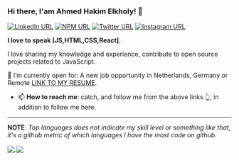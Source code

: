 ### Hi there, I'am Ahmed Hakim Elkholy! 👋
[![LinkedIn URL](https://img.shields.io/static/v1?color=red&label=linkedin&logo=linkedin&logoColor=white&style=for-the-badge&message=Connect)](https://www.linkedin.com/in/a-hakem)
[![NPM URL](https://img.shields.io/static/v1?color=red&label=npm&logo=npm&logoColor=white&style=for-the-badge&message=Follow)](https://www.npmjs.com/~ahakim)
[![Twitter URL](https://img.shields.io/static/v1?color=red&label=Twitter%20&logo=twitter&logoColor=white&style=for-the-badge&message=Follow)](https://twitter.com/ahakim0)
[![Instagram URL](https://img.shields.io/static/v1?color=red&label=Instagram&logo=Instagram&logoColor=white&style=for-the-badge&message=follow)](https://www.instagram.com/hakim_elkholy/)

**I love to speak [JS,HTML,CSS,React].**

I love sharing my knowledge and experience, contribute to open source projects related to JavaScript.


🤔  I’m currently open for: A new job opportunity in Netherlands, Germany or Remote [LINK TO MY RESUME](https://hakim.ninja/static/media/ahmed-hakim.7685b440.pdf).


- 📫 **How to reach me**: catch, and follow me from the above links 👆, in addition to follow me here.


<hr/>

**NOTE**: *Top languages does not indicate my skill level or something like that, it's a github metric of which languages I have the most code on github.*

<a href="https://github.com/ahakem/">
  <img align="center" src="https://github-readme-stats.vercel.app/api?username=ahakem&count_private=true&show_icons=true&theme=radical&hide_border=false" />
</a> 
<a href="https://github.com/ahakem/">
  <img align="center" src="https://github-readme-stats.vercel.app/api/top-langs/?username=mohamed-taman&layout=compact&theme=radical&hide_border=false" />
</a>
  